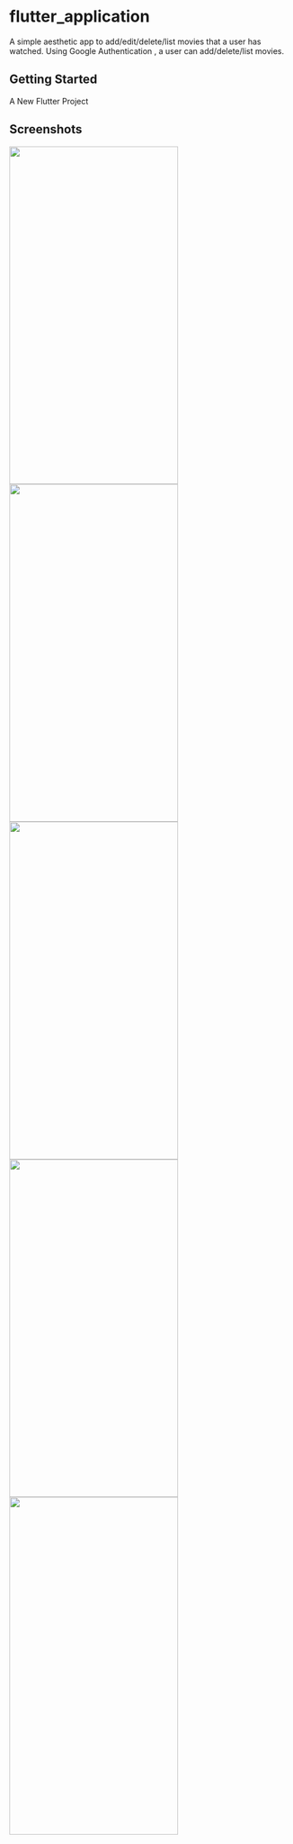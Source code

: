 # flutter_application

A simple aesthetic app to add/edit/delete/list movies that a user has watched.
Using Google Authentication , a user can add/delete/list movies.

## Getting Started

A New Flutter Project

## Screenshots
  <div>
    <img src="https://user-images.githubusercontent.com/64702890/131732178-96cbe4d7-5b04-4e4c-84b7-b91a3deb44ab.jpg" height=600 width=300>
  </div>
<div>
  <img src="https://user-images.githubusercontent.com/64702890/131732173-28d65ca1-f3eb-4f58-aaba-6e7fbec115e1.jpg" height=600 width=300>
  </div>
  <div>
    <img src="https://user-images.githubusercontent.com/64702890/131732181-4dedc1bf-2589-4706-a158-55a174cdf9fd.jp" height=600 width=300>
  </div><div>
    <img src="https://user-images.githubusercontent.com/64702890/131732185-fa46e33f-8edc-49e2-9ad2-732d7ca7d40a.jpg" height=600 width=300>
  </div>
  <div>
    <img src="https://user-images.githubusercontent.com/64702890/131732189-25fbd379-5ab8-4747-ac99-226083a830a1.jpg" height=600 width=300>
  </div>
